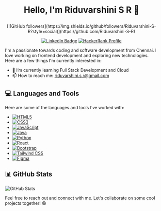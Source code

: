 # <p align=center> Hello, I'm Riduvarshini S R 👋</p>

<p align="center">[![GitHub followers](https://img.shields.io/github/followers/Riduvarshini-S-R?style=social)](https://github.com/Riduvarshini-S-R)</p>

<p align = center>
<a href="https://www.linkedin.com/in/riduvarshinisr/"><img src="https://img.shields.io/badge/-LinkedIn-0077B5?style=flat square&amp;labelColor=0077B5&amp;logo=LinkedIn&amp;link=https://www.linkedin.com/in/avinash-m-571642119/" alt="LinkedIn Badge"></a>
<a href="https://www.hackerrank.com/riduvarshini_s_r"><img src="https://img.shields.io/badge/-HackerRank-00ea64?style=flat-square&amp;labelColor=081100&amp;logo=HackerRank&amp;link=https://www.hackerrank.com/riduvarshini_s_r" alt="HackerRank Profile"></a>
</p>

I'm a passionate towards coding and software development from Chennai. I love working on frontend development and exploring new technologies. Here are a few things I'm currently interested in:

- 🌱 I’m currently learning Full Stack Development and Cloud
- 📫 How to reach me: riduvarshini.s.r@gmail.com

## 💻 Languages and Tools

Here are some of the languages and tools I've worked with:
  - [![HTML5](https://img.shields.io/badge/HTML5-E34F26?style=for-the-badge&logo=html5&logoColor=white)](https://developer.mozilla.org/en-US/docs/Web/HTML)
  - [![CSS3](https://img.shields.io/badge/CSS3-1572B6?style=for-the-badge&logo=css3&logoColor=white)](https://developer.mozilla.org/en-US/docs/Web/CSS)
  - [![JavaScript](https://img.shields.io/badge/JavaScript-F7DF1E?style=for-the-badge&logo=javascript&logoColor=black)](https://developer.mozilla.org/en-US/docs/Web/JavaScript)
  - [![Java](https://img.shields.io/badge/Java-ED8B00?style=for-the-badge&logo=java&logoColor=white)](https://www.java.com/en/)
  - [![Python](https://img.shields.io/badge/Python-3776AB?style=for-the-badge&logo=python&logoColor=white)](https://www.python.org/)
  - [![React](https://img.shields.io/badge/React-61DAFB?style=for-the-badge&logo=react&logoColor=black)](https://reactjs.org/)
  - [![Bootstrap](https://img.shields.io/badge/Bootstrap-563D7C?style=for-the-badge&logo=bootstrap&logoColor=white)](https://getbootstrap.com/)
  - [![Tailwind CSS](https://img.shields.io/badge/Tailwind_CSS-38B2AC?style=for-the-badge&logo=tailwind-css&logoColor=white)](https://tailwindcss.com/)
  - [![Figma](https://img.shields.io/badge/Figma-F24E1E?style=for-the-badge&logo=figma&logoColor=white)](https://www.figma.com/)

## 📊 GitHub Stats

![GitHub Stats](https://github-readme-stats.vercel.app/api?username=Riduvarshini-S-R&show_icons=true&theme=dark)

Feel free to reach out and connect with me. Let's collaborate on some cool projects together! 😃
